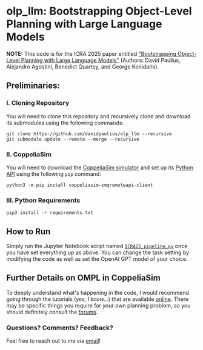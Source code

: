 # olp_llm: Bootstrapping Object-Level Planning with Large Language Models

**NOTE:** This code is for the ICRA 2025 paper entitled ["Bootstrapping Object-Level Planning with Large Language Models"](https://davidpaulius.github.io/olp_llm) (Authors: David Paulius, Alejandro Agostini, Benedict Quartey, and George Konidaris).

## Preliminaries:

### I. Cloning Repository

You will need to clone this repository and recursively clone and download its submodules using the following commands:

```
git clone https://github.com/davidpaulius/olp_llm --recursive
git submodule update --remote --merge --recursive
```

### II. CoppeliaSim

You will need to download the [CoppeliaSim simulator](https://www.coppeliarobotics.com/) and set up its [Python API](https://manual.coppeliarobotics.com/en/remoteApiOverview.htm) using the following 	``pip`` command:

```
python3 -m pip install coppeliasim-zmqremoteapi-client
```

### III. Python Requirements

```
pip3 install -r requirements.txt
```

## How to Run

Simply run the Jupyter Notebook script named [``ICRA25_pipeline.py``](ICRA25_pipeline.py) once you have set everything up as above. You can change the task setting by modifying the code as well as set the OpenAI GPT model of your choice.


## Further Details on OMPL in CoppeliaSim

To deeply understand what's happening in the code, I would recommend going through the tutorials (_yes, I know..._) that are available [online](https://manual.coppeliarobotics.com/en/pathAndMotionPlanningModules.htm). There may be specific things you require for your own planning problem, so you should definitely consult the [forums](https://forum.coppeliarobotics.com/index.php).


### Questions? Comments? Feedback?

Feel free to reach out to me via [email](mailto:dpaulius@cs.brown.edu)!

